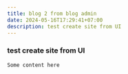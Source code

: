```yaml
---
title: blog 2 from blog admin
date: 2024-05-16T17:29:41+07:00
description: test create site from UI
---
```

### test create site from UI









`Some content here`





